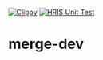 [![Clippy](https://github.com/zedgell/merge-dev/actions/workflows/clippy.yml/badge.svg)](https://github.com/zedgell/merge-dev/actions/workflows/clippy.yml) [![HRIS Unit Test](https://github.com/zedgell/merge-dev/actions/workflows/HRIS-test.yml/badge.svg)](https://github.com/zedgell/merge-dev/actions/workflows/HRIS-test.yml)
# merge-dev
